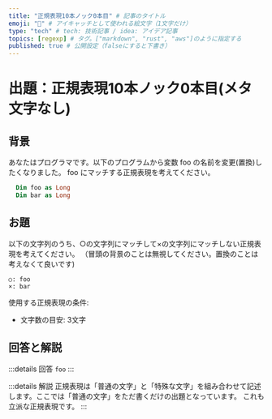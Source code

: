 ```yaml
---
title: "正規表現10本ノック0本目" # 記事のタイトル
emoji: "📝" # アイキャッチとして使われる絵文字（1文字だけ）
type: "tech" # tech: 技術記事 / idea: アイデア記事
topics: [regexp] # タグ。["markdown", "rust", "aws"]のように指定する
published: true # 公開設定（falseにすると下書き）
---
```

# 出題：正規表現10本ノック0本目(メタ文字なし)

## 背景

あなたはプログラマです。以下のプログラムから変数 foo の名前を変更(置換)したくなりました。
foo にマッチする正規表現を考えてください。

```vb
  Dim foo as Long
  Dim bar as Long
```

## お題
以下の文字列のうち、○の文字列にマッチして×の文字列にマッチしない正規表現を考えてください。
（冒頭の背景のことは無視してください。置換のことは考えなくて良いです)

    ○: foo
    ×: bar

使用する正規表現の条件:
  * 文字数の目安: 3文字

## 回答と解説

:::details 回答
`foo`
:::

:::details 解説
正規表現は「普通の文字」と「特殊な文字」を組み合わせて記述します。ここでは「普通の文字」をただ書くだけの出題となっています。
これも立派な正規表現です。
:::
